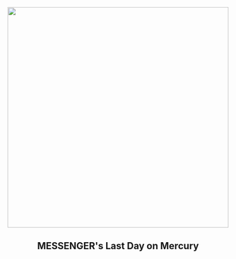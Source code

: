 
<p align="center"><img src="https://apod.nasa.gov/apod/image/2505/messengerImpactSite_black600.jpg" width="500" height="500"></p>
<h2 align="center"> MESSENGER's Last Day on Mercury </h2>
